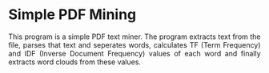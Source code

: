 # Simple PDF Mining
<p align="justify">This program is a simple PDF text miner. The program extracts text from the file, parses that text and seperates words, calculates TF (Term Frequency) and IDF (Inverse Document Frequency) values of each word and finally extracts word clouds from these values.</p>
